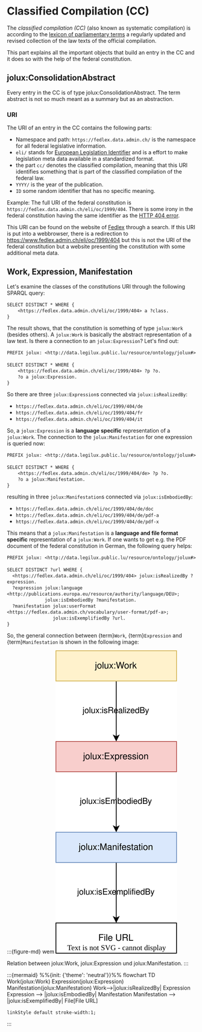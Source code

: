 # Classified Compilation (CC)

The *classified compilation (CC)* (also known as systematic compilation) is according to the [lexicon of parliamentary terms](https://www.parlament.ch/en/%C3%BCber-das-parlament/parlamentsw%C3%B6rterbuch/parlamentsw%C3%B6rterbuch-detail?WordId=216) a regularly updated and revised collection of the law texts of the official compilation.

This part explains all the important objects that build an entry in the CC and it does so with the help of the federal constitution.

## jolux:ConsolidationAbstract

Every entry in the CC is of type jolux:ConsolidationAbstract. The term abstract is not so much meant as a summary but as an abstraction.

### URI

The URI of an entry in the CC contains the following parts:

* Namespace and path: `https://fedlex.data.admin.ch/` is the namespace for all federal legislative information.
* `eli/` stands for [European Legislation Identifier](https://op.europa.eu/en/web/eu-vocabularies/eli) and is a effort to make legislation meta data available in a standardized format.
* the part `cc/` denotes the classified compilation, meaning that this URI identifies something that is part of the classified compilation of the federal law.
* `YYYY/` is the year of the publication.
* `ID` some random identifier that has no specific meaning.

Example: The full URI of the federal constitution is `https://fedlex.data.admin.ch/eli/oc/1999/404`. There is some irony in the federal constitution having the same identifier as the [HTTP 404 error](https://en.wikipedia.org/wiki/HTTP_404).

This URI can be found on the website of [Fedlex](https://www.fedlex.admin.ch/) through a search. If this URI is put into a webbrowser, there is a redirection to https://www.fedlex.admin.ch/eli/oc/1999/404 but this is not the URI of the federal constitution but a website presenting the constitution with some additional meta data.

## Work, Expression, Manifestation

Let's examine the classes of the constitutions URI through the following SPARQL query:

```sparql
SELECT DISTINCT * WHERE {
	<https://fedlex.data.admin.ch/eli/oc/1999/404> a ?class.
}
```

The result shows, that the constitution is something of type `jolux:Work` (besides others). A `jolux:Work` is basically the abstract representation of a law text. Is there a connection to an `jolux:Expression`? Let's find out:

```sparql
PREFIX jolux: <http://data.legilux.public.lu/resource/ontology/jolux#>

SELECT DISTINCT * WHERE {
	<https://fedlex.data.admin.ch/eli/oc/1999/404> ?p ?o.
	?o a jolux:Expression.
}
```

So there are three `jolux:Expression`s connected via `jolux:isRealizedBy`:

* `https://fedlex.data.admin.ch/eli/oc/1999/404/de`
* `https://fedlex.data.admin.ch/eli/oc/1999/404/fr`
* `https://fedlex.data.admin.ch/eli/oc/1999/404/it`

So, a `jolux:Expression` is a **language specific** representation of a `jolux:Work`. The connection to the `jolux:Manifestation` for one expression is queried now:

```sparql
PREFIX jolux: <http://data.legilux.public.lu/resource/ontology/jolux#>

SELECT DISTINCT * WHERE {
	<https://fedlex.data.admin.ch/eli/oc/1999/404/de> ?p ?o.
	?o a jolux:Manifestation.
}
```

resulting in three `jolux:Manifestation`s connected via `jolux:isEmbodiedBy`:

* `https://fedlex.data.admin.ch/eli/oc/1999/404/de/doc`
* `https://fedlex.data.admin.ch/eli/oc/1999/404/de/pdf-a`
* `https://fedlex.data.admin.ch/eli/oc/1999/404/de/pdf-x`

This means that a `jolux:Manifestation` is a **language and file format specific** representation of a `jolux:Work`. If one wants to get e.g. the PDF document of the federal constitution in German, the following query helps:

```sparql
PREFIX jolux: <http://data.legilux.public.lu/resource/ontology/jolux#>

SELECT DISTINCT ?url WHERE {
  <https://fedlex.data.admin.ch/eli/oc/1999/404> jolux:isRealizedBy ?expression.
  ?expression jolux:language <http://publications.europa.eu/resource/authority/language/DEU>;
              jolux:isEmbodiedBy ?manifestation.
  ?manifestation jolux:userFormat <https://fedlex.data.admin.ch/vocabulary/user-format/pdf-a>;
                 jolux:isExemplifiedBy ?url.
}
```

So, the general connection between {term}`Work`, {term}`Expression` and {term}`Manifestation` is shown in the following image:

:::{figure-md} wem
![Work_Expression_Manifestation](img/work_expression_manifestation.svg "Work_Expression_Manifestation")

Relation between jolux:Work, jolux:Expression und jolux:Manifestation.
:::

:::{mermaid}
%%{init: {'theme': 'neutral'}}%%
flowchart TD
    Work(jolux:Work)
    Expression(jolux:Expression)
    Manifestation(jolux:Manifestation)
    Work-->|jolux:isRealizedBy| Expression
    Expression --> |jolux:isEmbodiedBy| Manifestation
    Manifestation --> |jolux:isExemplifiedBy| File[File URL]

    linkStyle default stroke-width:1;
:::
